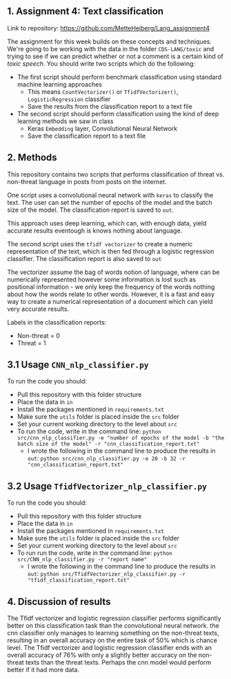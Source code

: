 ## 1. Assignment 4: Text classification
Link to repository: https://github.com/MetteHejberg/Lang_assignment4

The assignment for this week builds on these concepts and techniques. We're going to be working with the data in the folder ```CDS-LANG/toxic``` and trying to see if we can predict whether or not a comment is a certain kind of *toxic speech*. You should write two scripts which do the following:

- The first script should perform benchmark classification using standard machine learning approaches
  - This means ```CountVectorizer()``` or ```TfidfVectorizer()```, ```LogisticRegression``` classifier
  - Save the results from the classification report to a text file
- The second script should perform classification using the kind of deep learning methods we saw in class
  - Keras ```Embedding``` layer, Convolutional Neural Network
  - Save the classification report to a text file 

## 2. Methods
This repository contains two scripts that performs classification of threat vs. non-threat language in posts from posts on the internet. 

One script uses a convolutional neural network with ```keras``` to classify the text. The user can set the number of epochs of the model and the batch size of the model. The classification report is saved to ```out```.

This approach uses deep learning, which can, with enough data, yield accurate results eventough is knows nothing about language.

The second script uses the ```tfidf vectorizer``` to create a numeric representation of the text, which is then fed through a logistic regression classifier. The classification report is also saved to ```out```

The vectorizer assume the bag of words notion of language, where can be numerically represented however some information is lost such as positional information - we only keep the frequency of the words nothing about how the words relate to other words. However, it is a fast and easy way to create a numerical representation of a document which can yield very accurate results. 

Labels in the classification reports:
- Non-threat = 0
- Threat = 1

## 3.1 Usage ```CNN_nlp_classifier.py```
To run the code you should:
- Pull this repository with this folder structure 
- Place the data in ```in```
- Install the packages mentioned in ```requirements.txt```
- Make sure the ```utils``` folder is placed inside the ```src``` folder
- Set your current working directory to the level about ```src```
- To run the code, write in the command line: ```python src/cnn_nlp_classifier.py -e "number of epochs of the model -b "the batch size of the model" -r "cnn_classification_report.txt"```
  - I wrote the following in the command line to produce the results in ```out```: ```python src/cnn_nlp_classifier.py -e 20 -b 32 -r "cnn_classification_report.txt"```

## 3.2 Usage ```TfidfVectorizer_nlp_classifier.py```
To run the code you should:
- Pull this repository with this folder structure
- Place the data in ```in```
- Install the packages mentioned in ```requirements.txt```
- Make sure the ```utils``` folder is placed inside the ```src``` folder
- Set your current working directory to the level about ```src```
- To run run the code, write in the command line: ```python src/CNN_nlp_classifier.py -r "report name"```
  - I wrote the following in the command line to produce the results in ```out```: ```python src/TfidfVectorizer_nlp_classifier.py -r "tfidf_classification_report.txt"``` 

## 4. Discussion of results 
The Tfidf vectorizer and logistic regression classifier performs significantly better on this classification task than the convolutional neural network. the cnn classifier only manages to learning something on the non-threat texts, resulting in an overall accuracy on the entire task of 50% which is chance level. The Tfidf vectorizer and logistic regression classifier ends with an overall accuracy of 76% with only a slightly better accuracy on the non-threat texts than the threat texts. Perhaps the cnn model would perform better if it had more data.

